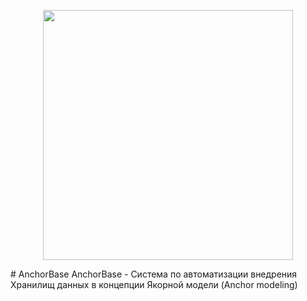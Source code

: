 <p align="center">
<img width="400" src="https://user-images.githubusercontent.com/57846789/146906105-443f8e0d-b9a9-49c3-b96e-12dc814c983f.png"/>
</p>
# AnchorBase
AnchorBase - Система по автоматизации внедрения Хранилищ данных в концепции Якорной модели (Anchor modeling)

